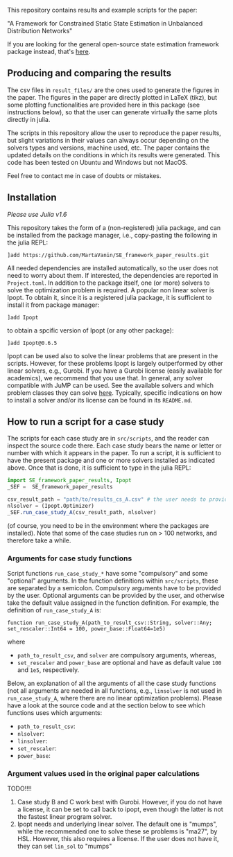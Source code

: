 This repository contains results and example scripts for the paper:

"A Framework for Constrained Static State Estimation in Unbalanced Distribution Networks"

If you are looking for the general open-source state estimation framework package instead, that's [here](https://github.com/Electa-Git/PowerModelsDistributionStateEstimation.jl).

## Producing and comparing the results

The csv files in `result_files/` are the ones used to generate the figures in the paper. The figures in the paper are directly plotted in LaTeX (tikz), but some plotting functionalities are provided here in this package (see instructions below), so that the user can generate virtually the same plots directly in julia.

The scripts in this repository allow the user to reproduce the paper results, but slight variations in their values can always occur depending on the solvers types and versions, machine used, etc. The paper contains the updated details on the conditions in which its results were generated. This code has been tested on Ubuntu and Windows but not MacOS.

Feel free to contact me in case of doubts or mistakes.

## Installation

*Please use Julia v1.6*

This repository takes the form of a (non-registered) julia package, and can be installed from the package manager, i.e., copy-pasting the following in the julia REPL:
```
]add https://github.com/MartaVanin/SE_framework_paper_results.git
```
All needed dependencies are installed automatically, so the user does not need to worry about them. If interested, the dependencies are reported in `Project.toml`.
In addition to the package itself, one (or more) solvers to solve the optimization problem is required. A popular non linear solver is Ipopt. To obtain it, since it is
a registered julia package, it is sufficient to install it from package manager:
```
]add Ipopt
```
to obtain a spcific version of Ipopt (or any other package):
```
]add Ipopt@0.6.5
```
Ipopt can be used also to solve the linear problems that are present in the scripts. However, for these problems Ipopt is largely outperformed by other linear solvers, e.g., Gurobi.
If you have a Gurobi license (easily available for academics), we recommend that you use that.
In general, any solver compatible with JuMP can be used. See the available solvers and which problem classes they can solve [here](https://jump.dev/JuMP.jl/stable/installation/#Supported-solvers). Typically, specific indications on how to install a solver and/or its license can be found in its `README.md`.

## How to run a script for a case study

The scripts for each case study are in `src/scripts`, and the reader can inspect the source code there. Each case study bears the name or letter or number with which it appears in the paper. To run a script, it is sufficient to have the present package and one or more solvers installed as indicated above. Once that is done, it is sufficient to type in the julia REPL:
```julia
import SE_framework_paper_results, Ipopt
_SEF =  SE_framework_paper_results

csv_result_path = "path/to/results_cs_A.csv" # the user needs to provide this string
nlsolver = (Ipopt.Optimizer)
_SEF.run_case_study_A(csv_result_path, nlsolver)
```
(of course, you need to be in the environment where the packages are installed).
Note that some of the case studies run on > 100 networks, and therefore take a while.

### Arguments for case study functions

Script functions `run_case_study_*` have some "compulsory" and some "optional" arguments. In the function definitions within `src/scripts`, these are separated by a semicolon. Compulsory arguments have to be provided by the user. Optional arguments can be provided by the user, and otherwise take the default value assigned in the function definition. For example, the definition of `run_case_study_A` is:
```
function run_case_study_A(path_to_result_csv::String, solver::Any; set_rescaler::Int64 = 100, power_base::Float64=1e5)
```
where
- `path_to_result_csv`, and `solver` are compulsory arguments, whereas,
- `set_rescaler` and `power_base` are optional and have as default value `100` and `1e5`, respectively.

Below, an explanation of all the arguments of all the case study functions (not all arguments are needed in all functions, e.g., `linsolver` is not used in `run_case_study_A`, where there are no linear optimization problems). Please have a look at the source code and at the section below to see which functions uses which arguments:

- `path_to_result_csv`:
- `nlsolver`:
- `linsolver`:
- `set_rescaler`:
- `power_base`:


### Argument values used in the original paper calculations

TODO!!!!

1) Case study B and C work best with Gurobi. However, if you do not have a license, it can be set to call back to ipopt, even though the latter is not the fastest linear program solver. 
2) Ipopt needs and underlying linear solver. The default one is "mumps", while the recommended one to solve these se problems is "ma27", by HSL. However, this also requires a license. If the user does not have it, they can set `lin_sol` to "mumps"